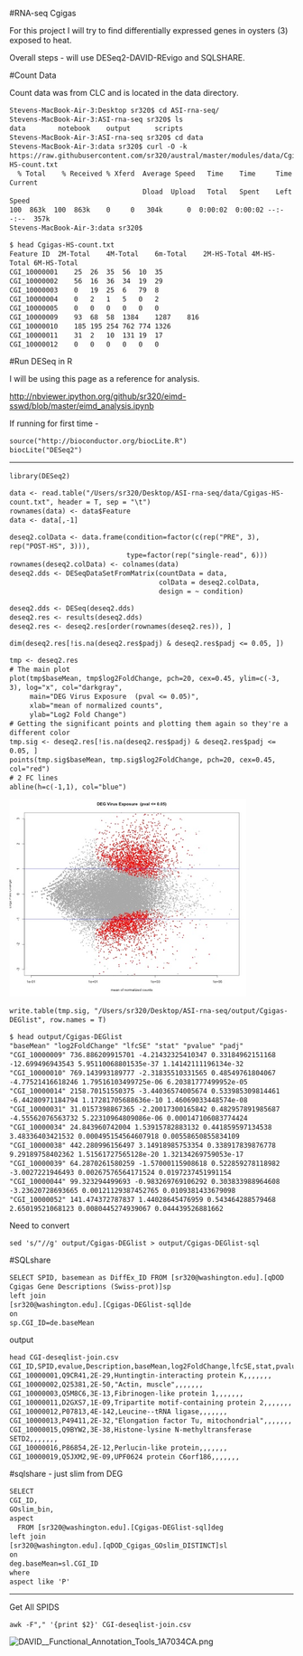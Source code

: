 #RNA-seq Cgigas


For this project I will try to find differentially expressed genes in oysters (3) exposed to heat.

Overall steps - will use DESeq2-DAVID-REvigo  and SQLSHARE.


#Count Data

Count data was from CLC and is located in the data directory.

```
Stevens-MacBook-Air-3:Desktop sr320$ cd ASI-rna-seq/
Stevens-MacBook-Air-3:ASI-rna-seq sr320$ ls
data		notebook	output		scripts
Stevens-MacBook-Air-3:ASI-rna-seq sr320$ cd data
Stevens-MacBook-Air-3:data sr320$ curl -O -k https://raw.githubusercontent.com/sr320/austral/master/modules/data/Cgigas-HS-count.txt
  % Total    % Received % Xferd  Average Speed   Time    Time     Time  Current
                                 Dload  Upload   Total   Spent    Left  Speed
100  863k  100  863k    0     0   304k      0  0:00:02  0:00:02 --:--:--  357k
Stevens-MacBook-Air-3:data sr320$ 
```

```
$ head Cgigas-HS-count.txt 
Feature ID	2M-Total	4M-Total	6m-Total	2M-HS-Total	4M-HS-Total	6M-HS-Total
CGI_10000001	25	26	35	56	10	35
CGI_10000002	56	16	36	34	19	29
CGI_10000003	0	19	25	6	79	8
CGI_10000004	0	2	1	5	0	2
CGI_10000005	0	0	0	0	0	0
CGI_10000009	93	68	58	1384	1287	816
CGI_10000010	185	195	254	762	774	1326
CGI_10000011	31	2	10	131	19	17
CGI_10000012	0	0	0	0	0	0
```




#Run DESeq in R


I will be using this page as a reference for analysis.

<http://nbviewer.ipython.org/github/sr320/eimd-sswd/blob/master/eimd_analysis.ipynb>

If running for first time - 

```
source("http://bioconductor.org/biocLite.R")
biocLite("DESeq2")

```


---
`library(DESeq2)`

```
data <- read.table("/Users/sr320/Desktop/ASI-rna-seq/data/Cgigas-HS-count.txt", header = T, sep = "\t")
rownames(data) <- data$Feature
data <- data[,-1]
```


```
deseq2.colData <- data.frame(condition=factor(c(rep("PRE", 3), rep("POST-HS", 3))), 
                             type=factor(rep("single-read", 6)))
rownames(deseq2.colData) <- colnames(data)
deseq2.dds <- DESeqDataSetFromMatrix(countData = data,
                                     colData = deseq2.colData, 
                                     design = ~ condition)
```


```
deseq2.dds <- DESeq(deseq2.dds)
deseq2.res <- results(deseq2.dds)
deseq2.res <- deseq2.res[order(rownames(deseq2.res)), ]
```

```
dim(deseq2.res[!is.na(deseq2.res$padj) & deseq2.res$padj <= 0.05, ])
```

```
tmp <- deseq2.res
# The main plot
plot(tmp$baseMean, tmp$log2FoldChange, pch=20, cex=0.45, ylim=c(-3, 3), log="x", col="darkgray",
     main="DEG Virus Exposure  (pval <= 0.05)",
     xlab="mean of normalized counts",
     ylab="Log2 Fold Change")
# Getting the significant points and plotting them again so they're a different color
tmp.sig <- deseq2.res[!is.na(deseq2.res$padj) & deseq2.res$padj <= 0.05, ]
points(tmp.sig$baseMean, tmp.sig$log2FoldChange, pch=20, cex=0.45, col="red")
# 2 FC lines
abline(h=c(-1,1), col="blue")
```
![plot](../img/plot.jpg)


```
write.table(tmp.sig, "/Users/sr320/Desktop/ASI-rna-seq/output/Cgigas-DEGlist", row.names = T)
```


```
$ head output/Cgigas-DEGlist 
"baseMean" "log2FoldChange" "lfcSE" "stat" "pvalue" "padj"
"CGI_10000009" 736.886209915701 -4.21432325410347 0.33184962151168 -12.699496943543 5.95110068801535e-37 1.14142111196134e-32
"CGI_10000010" 769.143993189777 -2.31835510331565 0.48549761804067 -4.77521416618246 1.79516103499725e-06 6.20381777499952e-05
"CGI_10000014" 2158.70151550375 -3.44036574005674 0.533985309814461 -6.44280971184794 1.17281705688636e-10 1.46069033448574e-08
"CGI_10000031" 31.0157398867365 -2.20017300165842 0.482957891985687 -4.55562076563732 5.22310964809086e-06 0.000147106083774424
"CGI_10000034" 24.843960742004 1.53915782883132 0.441859597134538 3.48336403421532 0.000495154564607918 0.00558650855834109
"CGI_10000038" 442.280996156497 3.14918985753354 0.338917839876778 9.29189758402362 1.51561727565128e-20 1.32134269759053e-17
"CGI_10000039" 64.2870261580259 -1.57000115908618 0.522859278118982 -3.0027221946493 0.00267576564171524 0.0197237451991154
"CGI_10000044" 99.323294499693 -0.983269769106292 0.303833988964608 -3.23620728693665 0.00121129387452765 0.0109381433679098
"CGI_10000052" 141.474372787837 1.44028645476959 0.543464288579468 2.65019521068123 0.0080445274939067 0.044439526881662
```

Need to convert

```
sed 's/"//g' output/Cgigas-DEGlist > output/Cgigas-DEGlist-sql
```

#SQLshare

```
SELECT SPID, basemean as DiffEx_ID FROM [sr320@washington.edu].[qDOD Cgigas Gene Descriptions (Swiss-prot)]sp
left join
[sr320@washington.edu].[Cgigas-DEGlist-sql]de
on
sp.CGI_ID=de.baseMean  ​
```

output 

```
head CGI-deseqlist-join.csv 
CGI_ID,SPID,evalue,Description,baseMean,log2FoldChange,lfcSE,stat,pvalue,padj,Column7
CGI_10000001,Q9CR41,2E-29,Huntingtin-interacting protein K,,,,,,,
CGI_10000002,Q25381,2E-50,"Actin, muscle",,,,,,,
CGI_10000003,Q5M8C6,3E-13,Fibrinogen-like protein 1,,,,,,,
CGI_10000011,D2GXS7,1E-09,Tripartite motif-containing protein 2,,,,,,,
CGI_10000012,P07813,4E-142,Leucine--tRNA ligase,,,,,,,
CGI_10000013,P49411,2E-32,"Elongation factor Tu, mitochondrial",,,,,,,
CGI_10000015,Q9BYW2,3E-38,Histone-lysine N-methyltransferase SETD2,,,,,,,
CGI_10000016,P86854,2E-12,Perlucin-like protein,,,,,,,
CGI_10000019,Q5JXM2,9E-09,UPF0624 protein C6orf186,,,,,,,
```


#sqlshare - just slim from DEG
```
SELECT 
CGI_ID,
GOslim_bin,
aspect  
  FROM [sr320@washington.edu].[Cgigas-DEGlist-sql]deg
left join
[sr320@washington.edu].[qDOD_Cgigas_GOslim_DISTINCT]sl
on
deg.baseMean=sl.CGI_ID
where
aspect like 'P'  

```

---







Get All SPIDS
```
awk -F"," '{print $2}' CGI-deseqlist-join.csv
```



<img src="http://eagle.fish.washington.edu/cnidarian/skitch/DAVID__Functional_Annotation_Tools_1A7034CA.png" alt="DAVID__Functional_Annotation_Tools_1A7034CA.png"/>